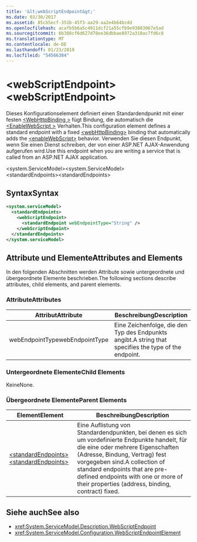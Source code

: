 ```yaml
---
title: '&lt;webScriptEndpoint&gt;'
ms.date: 03/30/2017
ms.assetid: 85cb5ecf-351b-45f3-aa29-aa2e4b64bcdd
ms.openlocfilehash: acafb5b6a5c4911dcf21a55cfb9e93883067e5ad
ms.sourcegitcommit: 6b308cf6d627d78ee36dbbae8972a310ac7fd6c8
ms.translationtype: MT
ms.contentlocale: de-DE
ms.lasthandoff: 01/23/2019
ms.locfileid: "54566384"
---
```

# <a name="ltwebscriptendpointgt"></a><span data-ttu-id="72e63-102">&lt;webScriptEndpoint&gt;</span><span class="sxs-lookup"><span data-stu-id="72e63-102">&lt;webScriptEndpoint&gt;</span></span>
<span data-ttu-id="72e63-103">Dieses Konfigurationselement definiert einen Standardendpunkt mit einer festen [ \<WebHttpBinding >](../../../../../docs/framework/configure-apps/file-schema/wcf/webhttpbinding.md) fügt Bindung, die automatisch die [ \<EnableWebScript >](../../../../../docs/framework/configure-apps/file-schema/wcf/enablewebscript.md) Verhalten.</span><span class="sxs-lookup"><span data-stu-id="72e63-103">This configuration element defines a standard endpoint with a fixed [\<webHttpBinding>](../../../../../docs/framework/configure-apps/file-schema/wcf/webhttpbinding.md) binding that automatically adds the [\<enableWebScript>](../../../../../docs/framework/configure-apps/file-schema/wcf/enablewebscript.md) behavior.</span></span> <span data-ttu-id="72e63-104">Verwenden Sie diesen Endpunkt, wenn Sie einen Dienst schreiben, der von einer ASP.NET AJAX-Anwendung aufgerufen wird.</span><span class="sxs-lookup"><span data-stu-id="72e63-104">Use this endpoint when you are writing a service that is called from an ASP.NET AJAX application.</span></span>  
  
<span data-ttu-id="72e63-105">\<system.ServiceModel></span><span class="sxs-lookup"><span data-stu-id="72e63-105">\<system.ServiceModel></span></span>  
<span data-ttu-id="72e63-106">\<standardEndpoints></span><span class="sxs-lookup"><span data-stu-id="72e63-106">\<standardEndpoints></span></span>  
  
## <a name="syntax"></a><span data-ttu-id="72e63-107">Syntax</span><span class="sxs-lookup"><span data-stu-id="72e63-107">Syntax</span></span>  
  
```xml  
<system.serviceModel>
  <standardEndpoints>
    <webScriptEndpoint>
      <standardEndpoint webEndpointType="String" />
    </webScriptEndpoint>
  </standardEndpoints>
</system.serviceModel>
```  
  
## <a name="attributes-and-elements"></a><span data-ttu-id="72e63-108">Attribute und Elemente</span><span class="sxs-lookup"><span data-stu-id="72e63-108">Attributes and Elements</span></span>  
 <span data-ttu-id="72e63-109">In den folgenden Abschnitten werden Attribute sowie untergeordnete und übergeordnete Elemente beschrieben.</span><span class="sxs-lookup"><span data-stu-id="72e63-109">The following sections describe attributes, child elements, and parent elements.</span></span>  
  
### <a name="attributes"></a><span data-ttu-id="72e63-110">Attribute</span><span class="sxs-lookup"><span data-stu-id="72e63-110">Attributes</span></span>  
  
|<span data-ttu-id="72e63-111">Attribut</span><span class="sxs-lookup"><span data-stu-id="72e63-111">Attribute</span></span>|<span data-ttu-id="72e63-112">Beschreibung</span><span class="sxs-lookup"><span data-stu-id="72e63-112">Description</span></span>|  
|---------------|-----------------|  
|<span data-ttu-id="72e63-113">webEndpointType</span><span class="sxs-lookup"><span data-stu-id="72e63-113">webEndpointType</span></span>|<span data-ttu-id="72e63-114">Eine Zeichenfolge, die den Typ des Endpunkts angibt.</span><span class="sxs-lookup"><span data-stu-id="72e63-114">A string that specifies the type of the endpoint.</span></span>|  
  
### <a name="child-elements"></a><span data-ttu-id="72e63-115">Untergeordnete Elemente</span><span class="sxs-lookup"><span data-stu-id="72e63-115">Child Elements</span></span>  
 <span data-ttu-id="72e63-116">Keine</span><span class="sxs-lookup"><span data-stu-id="72e63-116">None.</span></span>  
  
### <a name="parent-elements"></a><span data-ttu-id="72e63-117">Übergeordnete Elemente</span><span class="sxs-lookup"><span data-stu-id="72e63-117">Parent Elements</span></span>  
  
|<span data-ttu-id="72e63-118">Element</span><span class="sxs-lookup"><span data-stu-id="72e63-118">Element</span></span>|<span data-ttu-id="72e63-119">Beschreibung</span><span class="sxs-lookup"><span data-stu-id="72e63-119">Description</span></span>|  
|-------------|-----------------|  
|[<span data-ttu-id="72e63-120">\<standardEndpoints></span><span class="sxs-lookup"><span data-stu-id="72e63-120">\<standardEndpoints></span></span>](../../../../../docs/framework/configure-apps/file-schema/wcf/standardendpoints.md)|<span data-ttu-id="72e63-121">Eine Auflistung von Standardendpunkten, bei denen es sich um vordefinierte Endpunkte handelt, für die eine oder mehrere Eigenschaften (Adresse, Bindung, Vertrag) fest vorgegeben sind.</span><span class="sxs-lookup"><span data-stu-id="72e63-121">A collection of standard endpoints that are pre-defined endpoints with one or more of their properties (address, binding, contract) fixed.</span></span>|  
  
## <a name="see-also"></a><span data-ttu-id="72e63-122">Siehe auch</span><span class="sxs-lookup"><span data-stu-id="72e63-122">See also</span></span>
- <xref:System.ServiceModel.Description.WebScriptEndpoint>
- <xref:System.ServiceModel.Configuration.WebScriptEndpointElement>
